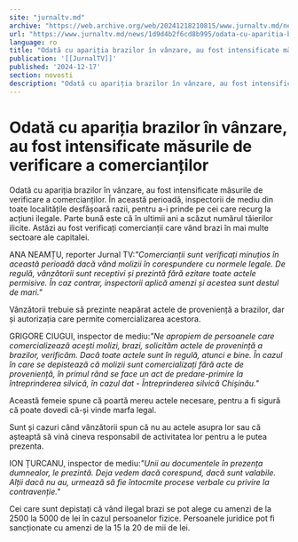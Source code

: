 ```yaml
---
site: "jurnaltv.md"
archive: "https://web.archive.org/web/20241218210815/www.jurnaltv.md/news/1d9d4b2f6cd8b995/odata-cu-aparitia-brazilor-in-vanzare-au-fost-intensificate-masurile-de-verificare-a-comerciantilor.html"
url: "https://www.jurnaltv.md/news/1d9d4b2f6cd8b995/odata-cu-aparitia-brazilor-in-vanzare-au-fost-intensificate-masurile-de-verificare-a-comerciantilor.html"
language: ro
title: "Odată cu apariția brazilor în vânzare, au fost intensificate măsurile de verificare a comercianților"
publication: '[[JurnalTV]]'
published: '2024-12-17'
section: novosti
description: "Odată cu apariția brazilor în vânzare, au fost intensificate măsurile de verificare a comercianților. În această perioadă, inspectorii de mediu din toate localitățile desfășoară razii, pentru a-i prinde pe cei care recurg la acțiuni ilegale. Parte bună este că în ultimii ani a scăzut numărul tăierilor ilicite. Astăzi au fost verificați comercianții care vând brazi în mai multe sectoare ale capitalei."
---
```


# Odată cu apariția brazilor în vânzare, au fost intensificate măsurile de verificare a comercianților

Odată cu apariția brazilor în vânzare, au fost intensificate măsurile de verificare a comercianților. În această perioadă, inspectorii de mediu din toate localitățile desfășoară razii, pentru a-i prinde pe cei care recurg la acțiuni ilegale. Parte bună este că în ultimii ani a scăzut numărul tăierilor ilicite. Astăzi au fost verificați comercianții care vând brazi în mai multe sectoare ale capitalei.

ANA NEAMȚU, reporter Jurnal TV:*"Comercianții sunt verificați minuțios în această perioadă dacă vând molizii în corespundere cu normele legale. De regulă, vânzătorii sunt receptivi și prezintă fără ezitare toate actele permisive. În caz contrar, inspectorii aplică amenzi și acestea sunt destul de mari."*

Vânzătorii trebuie să prezinte neapărat actele de proveniență a brazilor, dar și autorizația care permite comercializarea acestora.

GRIGORE CIUGUI, inspector de mediu:*"Ne apropiem de persoanele care comercializează acești molizi, brazi, solicităm actele de provenință a brazilor, verificăm. Dacă toate actele sunt în regulă, atunci e bine. În cazul în care se depistează că molizii sunt comercializați fără acte de proveniență, în primul rând se face un act de predare-primire la întreprinderea silvică, în cazul dat - Întreprinderea silvică Chișinău."*

Această femeie spune că poartă mereu actele necesare, pentru a fi sigură că poate dovedi că-și vinde marfa legal.

Sunt și cazuri când vânzătorii spun că nu au actele asupra lor sau că așteaptă să vină cineva responsabil de activitatea lor pentru a le putea prezenta.

ION ȚURCANU, inspector de mediu:*"Unii au documentele în prezența dumnealor, le prezintă. Deja vedem dacă corespund, dacă sunt valabile. Alții dacă nu au, urmează să fie întocmite procese verbale cu privire la contravenție."*

Cei care sunt depistați că vând ilegal brazi se pot alege cu amenzi de la 2500 la 5000 de lei în cazul persoanelor fizice. Persoanele juridice pot fi sancționate cu amenzi de la 15 la 20 de mii de lei.